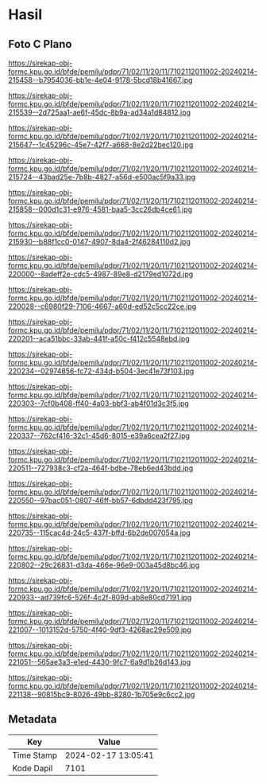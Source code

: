 # Hasil

## Foto C Plano

https://sirekap-obj-formc.kpu.go.id/bfde/pemilu/pdpr/71/02/11/20/11/7102112011002-20240214-215458--b7954036-bb1e-4e04-9178-5bcd18b41667.jpg

https://sirekap-obj-formc.kpu.go.id/bfde/pemilu/pdpr/71/02/11/20/11/7102112011002-20240214-215539--2d725aa1-ae6f-45dc-8b9a-ad34a1d84812.jpg

https://sirekap-obj-formc.kpu.go.id/bfde/pemilu/pdpr/71/02/11/20/11/7102112011002-20240214-215647--1c45296c-45e7-42f7-a668-8e2d22bec120.jpg

https://sirekap-obj-formc.kpu.go.id/bfde/pemilu/pdpr/71/02/11/20/11/7102112011002-20240214-215724--43bad25e-7b8b-4827-a56d-e500ac5f9a33.jpg

https://sirekap-obj-formc.kpu.go.id/bfde/pemilu/pdpr/71/02/11/20/11/7102112011002-20240214-215858--000d1c31-e976-4581-baa5-3cc26db4ce61.jpg

https://sirekap-obj-formc.kpu.go.id/bfde/pemilu/pdpr/71/02/11/20/11/7102112011002-20240214-215930--b88f1cc0-0147-4907-8da4-2f46284110d2.jpg

https://sirekap-obj-formc.kpu.go.id/bfde/pemilu/pdpr/71/02/11/20/11/7102112011002-20240214-220000--8adeff2e-cdc5-4987-89e8-d2179ed1072d.jpg

https://sirekap-obj-formc.kpu.go.id/bfde/pemilu/pdpr/71/02/11/20/11/7102112011002-20240214-220028--c6980f29-7106-4667-a60d-ed52c5cc22ce.jpg

https://sirekap-obj-formc.kpu.go.id/bfde/pemilu/pdpr/71/02/11/20/11/7102112011002-20240214-220201--aca51bbc-33ab-441f-a50c-f412c5548ebd.jpg

https://sirekap-obj-formc.kpu.go.id/bfde/pemilu/pdpr/71/02/11/20/11/7102112011002-20240214-220234--02974856-fc72-434d-b504-3ec41e73f103.jpg

https://sirekap-obj-formc.kpu.go.id/bfde/pemilu/pdpr/71/02/11/20/11/7102112011002-20240214-220303--7cf0b408-ff40-4a03-bbf3-ab4f01d3c3f5.jpg

https://sirekap-obj-formc.kpu.go.id/bfde/pemilu/pdpr/71/02/11/20/11/7102112011002-20240214-220337--762cf416-32c1-45d6-8015-e39a6cea2f27.jpg

https://sirekap-obj-formc.kpu.go.id/bfde/pemilu/pdpr/71/02/11/20/11/7102112011002-20240214-220511--727938c3-cf2a-464f-bdbe-78eb6ed43bdd.jpg

https://sirekap-obj-formc.kpu.go.id/bfde/pemilu/pdpr/71/02/11/20/11/7102112011002-20240214-220550--97bac051-0807-46ff-bb57-6dbdd423f795.jpg

https://sirekap-obj-formc.kpu.go.id/bfde/pemilu/pdpr/71/02/11/20/11/7102112011002-20240214-220735--115cac4d-24c5-437f-bffd-6b2de007054a.jpg

https://sirekap-obj-formc.kpu.go.id/bfde/pemilu/pdpr/71/02/11/20/11/7102112011002-20240214-220802--29c26831-d3da-466e-96e9-003a45d8bc46.jpg

https://sirekap-obj-formc.kpu.go.id/bfde/pemilu/pdpr/71/02/11/20/11/7102112011002-20240214-220933--ad739fc6-526f-4c2f-809d-ab8e80cd7191.jpg

https://sirekap-obj-formc.kpu.go.id/bfde/pemilu/pdpr/71/02/11/20/11/7102112011002-20240214-221007--1013152d-5750-4f40-9df3-4268ac29e509.jpg

https://sirekap-obj-formc.kpu.go.id/bfde/pemilu/pdpr/71/02/11/20/11/7102112011002-20240214-221051--565ae3a3-e1ed-4430-9fc7-6a9d1b26d143.jpg

https://sirekap-obj-formc.kpu.go.id/bfde/pemilu/pdpr/71/02/11/20/11/7102112011002-20240214-221138--90815bc9-8026-49bb-8280-1b705e9c6cc2.jpg


## Metadata

| Key        | Value               |
| ---------- | ------------------- |
| Time Stamp | 2024-02-17 13:05:41 |
| Kode Dapil | 7101                |



